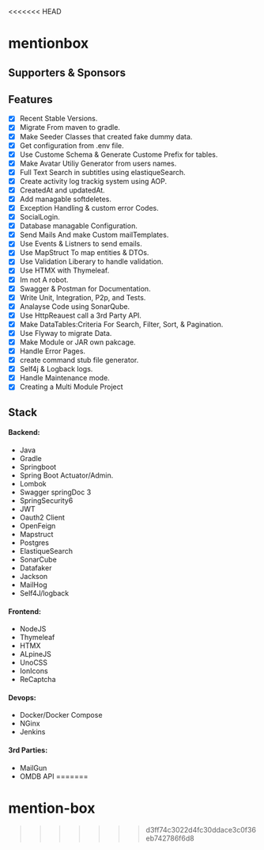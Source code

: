 <<<<<<< HEAD
# mentionbox


## Supporters & Sponsors

## Features
-[x] Recent Stable Versions.
-[x] Migrate From maven to gradle.
-[x] Make Seeder Classes that created fake dummy data.
-[x] Get configuration from .env file.
-[x] Use Custome Schema & Generate Custome Prefix for tables.
-[x] Make Avatar Utiliy Generator from users names.
-[x] Full Text Search in subtitles using elastiqueSearch.
-[x] Create activity log trackig system using AOP.
-[x] CreatedAt and updatedAt.
-[x] Add managable softdeletes.
-[x] Exception Handling & custom error Codes.
-[x] SocialLogin.
-[x] Database managable Configuration.
-[x] Send Mails And make Custom mailTemplates.
-[x] Use Events & Listners to send emails. 
-[x] Use MapStruct To map entities & DTOs.
-[x] Use Validation Liberary to handle validation.
-[x] Use HTMX with Thymeleaf.
-[x] Im not A robot.
-[x] Swagger & Postman for Documentation.
-[x] Write Unit, Integration, P2p, and Tests.
-[x] Analayse Code using SonarQube.
-[x] Use HttpReauest call a 3rd Party API.
-[x] Make DataTables:Criteria For Search, Filter, Sort, & Pagination.
-[x] Use Flyway to migrate Data.
-[x] Make Module or JAR own pakcage.
-[x] Handle Error Pages.
-[x] create command stub file generator.
-[x] Self4j & Logback logs.
-[x] Handle Maintenance mode.
-[x] Creating a Multi Module Project

## Stack
#### Backend:
- Java
- Gradle
- Springboot
- Spring Boot Actuator/Admin.
- Lombok
- Swagger springDoc 3
- SpringSecurity6
- JWT
- Oauth2 Client
- OpenFeign
- Mapstruct
- Postgres
- ElastiqueSearch
- SonarCube
- Datafaker
- Jackson
- MailHog
- Self4J/logback
#### Frontend:
- NodeJS
- Thymeleaf
- HTMX
- ALpineJS
- UnoCSS
- IonIcons
- ReCaptcha
#### Devops:
- Docker/Docker Compose
- NGinx
- Jenkins
#### 3rd Parties:
- MailGun
- OMDB API
=======
# mention-box
>>>>>>> d3ff74c3022d4fc30ddace3c0f36eb742786f6d8
